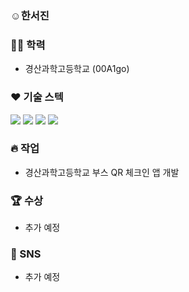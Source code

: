 ### ☺️한서진

### 🧑‍💻 학력
  - 경산과학고등학교 (00A1go)

### ❤️ 기술 스텍
<img src="https://img.shields.io/badge/Python-3776AB?style=for-the-badge&logo=Python&logoColor=white"> <img src="https://img.shields.io/badge/javascript-F7DF1E?style=for-the-badge&logo=javascript&logoColor=white">
<img src="https://img.shields.io/badge/c-A8B9CC?style=for-the-badge&logo=c&logoColor=white">
<img src="https://img.shields.io/badge/c++-00599C?style=for-the-badge&logo=c++&logoColor=white">

### 🔥 작업
  - 경산과학고등학교 부스 QR 체크인 앱 개발

### 🏆 수상
  - 추가 예정

### 📡 SNS
  - 추가 예정
